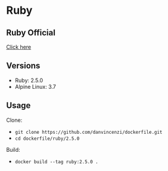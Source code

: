 # Ruby

## Ruby Official

[Click here](https://www.ruby-lang.org/en/)

## Versions

- Ruby: 2.5.0
- Alpine Linux: 3.7

## Usage

Clone:

- ``` git clone https://github.com/danvincenzi/dockerfile.git ```
- ``` cd dockerfile/ruby/2.5.0 ```

Build:

- ``` docker build --tag ruby:2.5.0 . ```
